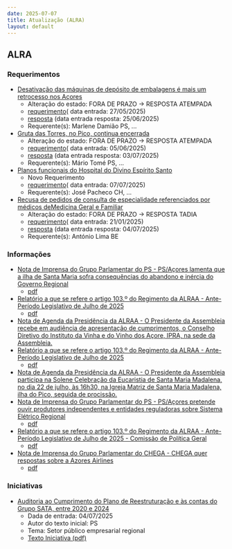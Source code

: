 ```yaml
---
date: 2025-07-07
title: Atualização (ALRA)
layout: default
---
```

## ALRA

### Requerimentos

* [Desativação das máquinas de depósito de embalagens é mais um retrocesso nos Açores](http://base.alra.pt:82/4DACTION/w_pesquisa_registo/4/8832)
  * Alteração do estado: FORA DE PRAZO → RESPOSTA ATEMPADA
  * [requerimento](http://base.alra.pt:82/Doc_Req/XIIIreque351.pdf)( data entrada: 27/05/2025)
  * [resposta](http://base.alra.pt:82/Doc_Req/XIIIrequeresp351.pdf) (data entrada resposta: 25/06/2025)
  * Requerente(s): Marlene Damião PS, ...
* [Gruta das Torres, no Pico, continua encerrada](http://base.alra.pt:82/4DACTION/w_pesquisa_registo/4/8843)
  * Alteração do estado: FORA DE PRAZO → RESPOSTA ATEMPADA
  * [requerimento](http://base.alra.pt:82/Doc_Req/XIIIreque357.pdf)( data entrada: 05/06/2025)
  * [resposta](http://base.alra.pt:82/Doc_Req/XIIIrequeresp357.pdf) (data entrada resposta: 03/07/2025)
  * Requerente(s): Mário Tomé PS, ...
* [Planos funcionais do Hospital do Divino Espírito Santo](http://base.alra.pt:82/4DACTION/w_pesquisa_registo/4/8880)
  * Novo Requerimento
  * [requerimento](http://base.alra.pt:82/Doc_Req/XIIIreque378.pdf)( data entrada: 07/07/2025)
  * Requerente(s): José Pacheco CH, ...
* [Recusa de pedidos de consulta de especialidade referenciados por médicos deMedicina Geral e Familiar](http://base.alra.pt:82/4DACTION/w_pesquisa_registo/4/8661)
  * Alteração do estado: FORA DE PRAZO → RESPOSTA TADIA
  * [requerimento](http://base.alra.pt:82/Doc_Req/XIIIreque248.pdf)( data entrada: 21/01/2025)
  * [resposta](http://base.alra.pt:82/Doc_Req/XIIIrequeresp248.pdf) (data entrada resposta: 04/07/2025)
  * Requerente(s): António Lima BE

### Informações

* [Nota de Imprensa do Grupo Parlamentar do PS - PS/Açores lamenta que a ilha de Santa Maria sofra consequências do abandono e inércia do Governo Regional](http://base.alra.pt:82/4DACTION/w_pesquisa_registo/8/21856)
  * [pdf](http://base.alra.pt:82/Doc_Noticias/NI21856.pdf)
* [Relatório a que se refere o artigo 103.º do Regimento da ALRAA - Ante-Período Legislativo de Julho de 2025](http://base.alra.pt:82/4DACTION/w_pesquisa_registo/8/21857)
  * [pdf](http://base.alra.pt:82/Doc_Noticias/NI21857.pdf)
* [Nota de Agenda da Presidência da ALRAA - O Presidente da Assembleia recebe em audiência de apresentação de cumprimentos, o Conselho Diretivo do Instituto da Vinha e do Vinho dos Açore, IPRA, na sede da Assembleia.](http://base.alra.pt:82/4DACTION/w_pesquisa_registo/8/21858)
* [Relatório a que se refere o artigo 103.º do Regimento da ALRAA - Ante-Período Legislativo de Julho de 2025](http://base.alra.pt:82/4DACTION/w_pesquisa_registo/8/21859)
  * [pdf](http://base.alra.pt:82/Doc_Noticias/NI21859.pdf)
* [Nota de Agenda da Presidência da ALRAA - O Presidente da Assembleia participa na Solene Celebração da Eucaristia de Santa Maria Madalena, no dia 22 de julho, às 16h30, na Igreja Matriz de Santa Maria Madalena, ilha do Pico, seguida de procissão.](http://base.alra.pt:82/4DACTION/w_pesquisa_registo/8/21860)
* [Nota de Imprensa do Grupo Parlamentar do PS - PS/Açores pretende ouvir produtores independentes e entidades reguladoras sobre Sistema Elétrico Regional](http://base.alra.pt:82/4DACTION/w_pesquisa_registo/8/21861)
  * [pdf](http://base.alra.pt:82/Doc_Noticias/NI21861.pdf)
* [Relatório a que se refere o artigo 103.º do Regimento da ALRAA - Ante-Período Legislativo de Julho de 2025 - Comissão de Política Geral](http://base.alra.pt:82/4DACTION/w_pesquisa_registo/8/21862)
  * [pdf](http://base.alra.pt:82/Doc_Noticias/NI21862.pdf)
* [Nota de Imprensa do Grupo Parlamentar do CHEGA - CHEGA quer respostas sobre a Azores Airlines](http://base.alra.pt:82/4DACTION/w_pesquisa_registo/8/21855)
  * [pdf](http://base.alra.pt:82/Doc_Noticias/NI21855.pdf)

### Iniciativas

* [Auditoria ao Cumprimento do Plano de Reestruturação e às contas do Grupo SATA, entre 2020 e 2024](http://base.alra.pt:82/4DACTION/w_pesquisa_registo/3/3720)
  * Dada de entrada: 04/07/2025
  * Autor do texto inicial: PS
  * Tema: Setor público empresarial regional
  * [Texto Iniciativa (pdf)](http://base.alra.pt:82/iniciativas/iniciativas/XIIIEPjR043.pdf)
